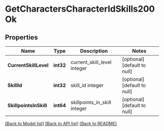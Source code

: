 # GetCharactersCharacterIdSkills200Ok

## Properties
Name | Type | Description | Notes
------------ | ------------- | ------------- | -------------
**CurrentSkillLevel** | **int32** | current_skill_level integer | [optional] [default to null]
**SkillId** | **int32** | skill_id integer | [optional] [default to null]
**SkillpointsInSkill** | **int64** | skillpoints_in_skill integer | [optional] [default to null]

[[Back to Model list]](../README.md#documentation-for-models) [[Back to API list]](../README.md#documentation-for-api-endpoints) [[Back to README]](../README.md)


